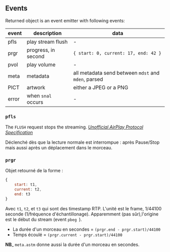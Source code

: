 ## Events
Returned object is an event emitter with following events:

event | description | data
----- | ----------- | ----
pfls | play stream flush | -
prgr | progress, in second | ```{ start: 0, current: 17, end: 42 }```
pvol | play volume | -
meta | metadata | all metadata send between `mdst` and `mden`, parsed
PICT | artwork | either a JPEG or a PNG
error | when `snal` occurs | -

### `pfls`

The `FLUSH` request stops the streaming. [_Unofficial AirPlay Protocol Specification_](http://nto.github.io/AirPlay.html#audio-rtsprequests)

Déclenché dès que la lecture normale est interrompue : après Pause/Stop mais aussi après un déplacement dans le morceau.

### `prgr`

Objet retourné de la forme :

```javascript
{
	start: t1,
	current: t2,
	end: t3
}
```
Avec `t1`, `t2`, et `t3` qui sont des timestamp RTP. L'unité est le frame, 1/44100 seconde (1/fréquence d'échantillonage). Apparemment (pas sûr),l'origine est le début du stream (event `pbeg `).

- La durée d'un morceau en secondes = `(prgr.end - prgr.start)/44100`
- Temps écoulé = `(prgr.current - prgr.start)/44100`


__NB___ `meta.astm` donne aussi la durée d'un morceau en secondes.

